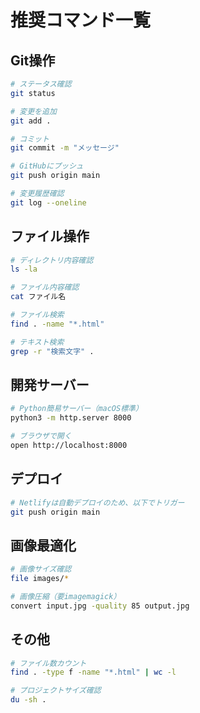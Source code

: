 # 推奨コマンド一覧

## Git操作
```bash
# ステータス確認
git status

# 変更を追加
git add .

# コミット
git commit -m "メッセージ"

# GitHubにプッシュ
git push origin main

# 変更履歴確認
git log --oneline
```

## ファイル操作
```bash
# ディレクトリ内容確認
ls -la

# ファイル内容確認
cat ファイル名

# ファイル検索
find . -name "*.html"

# テキスト検索
grep -r "検索文字" .
```

## 開発サーバー
```bash
# Python簡易サーバー（macOS標準）
python3 -m http.server 8000

# ブラウザで開く
open http://localhost:8000
```

## デプロイ
```bash
# Netlifyは自動デプロイのため、以下でトリガー
git push origin main
```

## 画像最適化
```bash
# 画像サイズ確認
file images/*

# 画像圧縮（要imagemagick）
convert input.jpg -quality 85 output.jpg
```

## その他
```bash
# ファイル数カウント
find . -type f -name "*.html" | wc -l

# プロジェクトサイズ確認
du -sh .
```